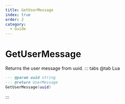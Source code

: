 ```yaml
---
title: GetUserMessage
index: true
order: 2
category:
  - Guide
---
```


# GetUserMessage
Returns the user message from uuid.
::: tabs
@tab Lua
```lua
--- @param uuid string
--- @return UserMessage
GetUserMessage(uuid)
```

:::